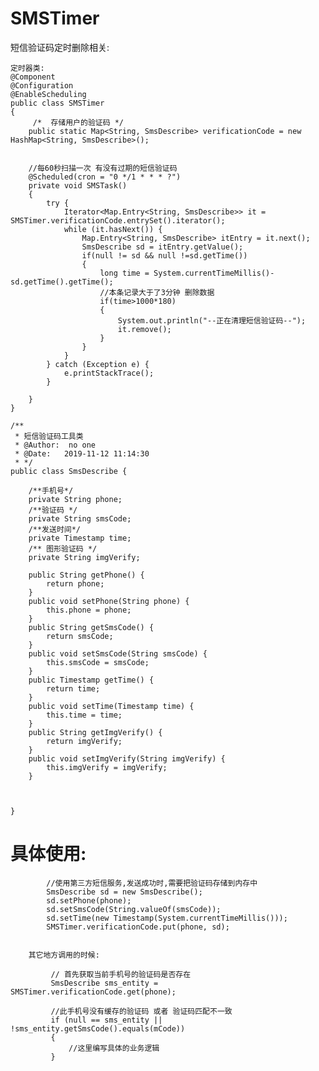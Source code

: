 # SMSTimer
短信验证码定时删除相关:

```
定时器类:
@Component
@Configuration
@EnableScheduling
public class SMSTimer
{
     /*  存储用户的验证码 */
    public static Map<String, SmsDescribe> verificationCode = new HashMap<String, SmsDescribe>();


    //每60秒扫描一次 有没有过期的短信验证码
    @Scheduled(cron = "0 */1 * * * ?")
    private void SMSTask()
    {
        try {        
            Iterator<Map.Entry<String, SmsDescribe>> it = SMSTimer.verificationCode.entrySet().iterator();
            while (it.hasNext()) {
                Map.Entry<String, SmsDescribe> itEntry = it.next();
                SmsDescribe sd = itEntry.getValue();
                if(null != sd && null !=sd.getTime())
                {
                    long time = System.currentTimeMillis()-sd.getTime().getTime();
                    //本条记录大于了3分钟 删除数据
                    if(time>1000*180)
                    {
                        System.out.println("--正在清理短信验证码--");
                        it.remove();
                    }
                }
            }
        } catch (Exception e) {
            e.printStackTrace();
        }

    }
}
```



```
/**
 * 短信验证码工具类
 * @Author:  no one
 * @Date:   2019-11-12 11:14:30
 * */
public class SmsDescribe {

	/**手机号*/
	private String phone;
	/**验证码 */
	private String smsCode;
	/**发送时间*/
	private Timestamp time;
	/** 图形验证码 */
	private String imgVerify;
	
	public String getPhone() {
		return phone;
	}
	public void setPhone(String phone) {
		this.phone = phone;
	}
	public String getSmsCode() {
		return smsCode;
	}
	public void setSmsCode(String smsCode) {
		this.smsCode = smsCode;
	}
	public Timestamp getTime() {
		return time;
	}
	public void setTime(Timestamp time) {
		this.time = time;
	}
	public String getImgVerify() {
		return imgVerify;
	}
	public void setImgVerify(String imgVerify) {
		this.imgVerify = imgVerify;
	}
	
	

}
```




# 具体使用: 
            
            //使用第三方短信服务,发送成功时,需要把验证码存储到内存中
            SmsDescribe sd = new SmsDescribe();
            sd.setPhone(phone);
            sd.setSmsCode(String.valueOf(smsCode));
            sd.setTime(new Timestamp(System.currentTimeMillis()));
            SMSTimer.verificationCode.put(phone, sd);


        其它地方调用的时候:
        
             // 首先获取当前手机号的验证码是否存在
             SmsDescribe sms_entity = SMSTimer.verificationCode.get(phone);
           
             //此手机号没有缓存的验证码 或者 验证码匹配不一致
             if (null == sms_entity || !sms_entity.getSmsCode().equals(mCode))
             {
                 //这里编写具体的业务逻辑
             }
            
           
            

